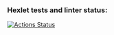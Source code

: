 ### Hexlet tests and linter status:
[![Actions Status](https://github.com/oldmarasm/php-project-lvl1/workflows/hexlet-check/badge.svg)](https://github.com/oldmarasm/php-project-lvl1/actions)
